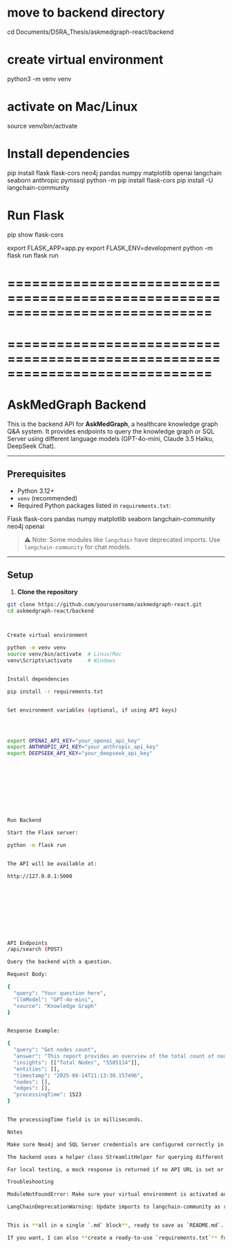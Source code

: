 
# move to backend directory
cd Documents/DSRA_Thesis/askmedgraph-react/backend

# create virtual environment
python3 -m venv venv        

# activate on Mac/Linux
source venv/bin/activate

# Install dependencies
pip install flask flask-cors neo4j pandas numpy matplotlib openai langchain seaborn anthropic pymssql
python -m pip install flask-cors
pip install -U langchain-community

# Run Flask
pip show flask-cors

export FLASK_APP=app.py
export FLASK_ENV=development
python -m flask run
flask run

# =============================================================================
# =============================================================================


# AskMedGraph Backend

This is the backend API for **AskMedGraph**, a healthcare knowledge graph Q&A system. It provides endpoints to query the knowledge graph or SQL Server using different language models (GPT-4o-mini, Claude 3.5 Haiku, DeepSeek Chat).

---

## Prerequisites

- Python 3.12+
- `venv` (recommended)
- Required Python packages listed in `requirements.txt`:


Flask
flask-cors
pandas
numpy
matplotlib
seaborn
langchain-community
neo4j
openai




> ⚠️ Note: Some modules like `langchain` have deprecated imports. Use `langchain-community` for chat models.

---

## Setup

1. **Clone the repository**

```bash
git clone https://github.com/yourusername/askmedgraph-react.git
cd askmedgraph-react/backend



Create virtual environment

python -m venv venv
source venv/bin/activate  # Linux/Mac
venv\Scripts\activate     # Windows


Install dependencies

pip install -r requirements.txt


Set environment variables (optional, if using API keys)




export OPENAI_API_KEY="your_openai_api_key"
export ANTHROPIC_API_KEY="your_anthropic_api_key"
export DEEPSEEK_API_KEY="your_deepseek_api_key"










Run Backend

Start the Flask server:

python -m flask run


The API will be available at:

http://127.0.0.1:5000










API Endpoints
/api/search (POST)

Query the backend with a question.

Request Body:

{
  "query": "Your question here",
  "llmModel": "GPT-4o-mini",
  "source": "Knowledge Graph"
}


Response Example:

{
  "query": "Get nodes count",
  "answer": "This report provides an overview of the total count of nodes...",
  "insights": [["Total Nodes", "5505114"]],
  "entities": [],
  "timestamp": "2025-08-14T21:13:30.157496",
  "nodes": [],
  "edges": [],
  "processingTime": 1523
}


The processingTime field is in milliseconds.

Notes

Make sure Neo4j and SQL Server credentials are configured correctly in the helper classes.

The backend uses a helper class StreamlitHelper for querying different language models and sources.

For local testing, a mock response is returned if no API URL is set or in development mode.

Troubleshooting

ModuleNotFoundError: Make sure your virtual environment is activated and all packages are installed.

LangChainDeprecationWarning: Update imports to langchain-community as recommended.


This is **all in a single `.md` block**, ready to save as `README.md`.  

If you want, I can also **create a ready-to-use `requirements.txt`** for your backend so you can j



